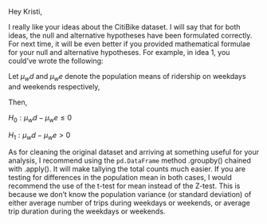 Hey Kristi,

I really like your ideas about the CitiBike dataset. I will say that for both ideas, the null and alternative hypotheses have been formulated correctly. For next time, it will be even better if you provided mathematical formulae for your null and alternative hypotheses. For example, in idea 1, you could’ve wrote the following:

Let $\mu_wd$ and $\mu_we$ denote the population means of ridership on weekdays and weekends respectively,

Then, 

$H_0: \mu_wd - \mu_we \leq 0$

$H_1: \mu_wd - \mu_we > 0$

As for cleaning the original dataset and arriving at something useful for your analysis, I recommend using the `pd.DataFrame` method .groupby() chained with .apply(). It will make tallying the total counts much easier.
If you are testing for differences in the population mean in both cases, I would recommend the use of the t-test for mean instead of the Z-test. This is because we don’t know the population variance (or standard deviation) of either average number of trips during weekdays or weekends, or average trip duration during the weekdays or weekends.